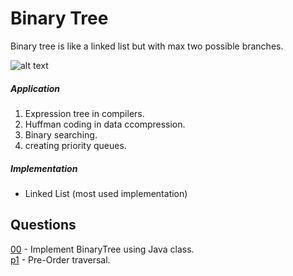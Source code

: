 # Binary Tree
Binary tree is like a linked list but with max two possible branches.

![alt text](http://web.stanford.edu/class/archive/cs/cs106b/cs106b.1158/images/binary-tree-figure.png)

##### Application
1. Expression tree in compilers.
2. Huffman coding in data ccompression.
3. Binary searching.
4. creating priority queues.

##### Implementation
* Linked List (most used implementation)

## Questions
[00](https://github.com/Lakshitnagar/DS-ALGO/blob/master/ds/binaryTree/BinaryTree.java) - Implement BinaryTree using Java class.\
[p1](https://github.com/Lakshitnagar/DS-ALGO/blob/master/ds/binaryTree/p1) - Pre-Order traversal.
